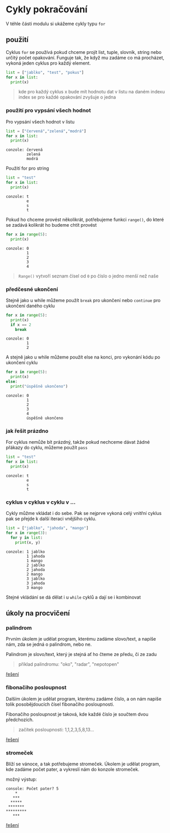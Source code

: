 # Cykly pokračování

V téhle části modulu si ukážeme cykly typu `for`

## použití

Cyklus `for` se používá pokud chceme projít list, tuple, slovník, string nebo určitý počet opakování. Funguje tak, že když mu zadáme co má procházet, vykoná jeden cyklus pro každý element.

```python
list = ["jablko", "test", "pokus"]
for x in list:
  print(x)
```
> kde pro každý cyklus x bude mít hodnotu dat v listu na daném indexu
> index se pro každé opakování zvyšuje o jedna

### použití pro vypsání všech hodnot

Pro vypsání všech hodnot v listu

```python
list = ["červená","zelená","modrá"]
for x in list:
  print(x)
```
```
conzole: červená
         zelená
         modrá
```

Použití for pro string

```python
list = "test"
for x in list:
  print(x)
```
```
conzole: t
         e
         s
         t
```

Pokud ho chceme provést několikrát, potřebujeme funkci `range()`, do které se zadává kolikrát ho budeme chtít provést

```python
for x in range(5):
  print(x)
```
```
conzole: 0
         1
         2
         3
         4
```
> `Range()` vytvoří seznam čísel od `0` po číslo o jedno menší než naše

### předčesné ukončení

Stejně jako u while můžeme použít `break` pro ukončení nebo `continue` pro ukončení daného cyklu 

```python
for x in range(5):
  print(x)
  if x == 2
    break
```
```
conzole: 0
         1
         2
```

A stejně jako u while můžeme použít else na konci, pro vykonání kódu po ukončení cyklu

```python
for x in range(5):
  print(x)
else:
  print("úspěšně ukončeno")
```
```
conzole: 0
         1
         2
         3
         4
         úspěšně ukončeno
```

### jak řešit prázdno

For cyklus nemůže bít prázdný, takže pokud nechceme dávat žádné přákazy do cyklu, můžeme použít `pass`


```python
list = "test"
for x in list:
  print(x)
```
```
conzole: t
         e
         s
         t
```

### cyklus v cyklus v cyklu v ...

Cykly můžme vkládat i do sebe. Pak se nejprve vykoná celý vnitřní cyklus pak se přejde k další iteraci vnějšího cyklu.

```python
list = ["jablko", "jahoda", "mango"]
for x in range(3):
  for y in list:
    print(x, y)
```
```
conzole: 1 jablko
         1 jahoda
         1 mango
         2 jablko
         2 jahoda
         2 mango
         3 jablko
         3 jahoda
         3 mango
```

Stejné vkládání se dá dělat i u `while` cyklů a dají se i kombinovat

## úkoly na procvičení

### palindrom

Prvním úkolem je udělat program, kterému zadáme slovo/text, a napíše nám, zda se jedná o palindrom, nebo ne.

Palindrom je slovo/text, který je stejná ať ho čteme ze předu, či ze zadu

> příklad palindromu: "oko", "radar", "nepotopen"

[řešení](/content/python/ukoly/palindrom.md)

### fibonačiho posloupnost

Dalším úkolem je udělat program, kterému zadáme číslo, a on nám napíše tolik posobějdoucích čísel fibonačiho posloupnosti.

Fibonačiho posloupnost je taková, kde každé číslo je součtem dvou předchozích.

> začítek posloupnosti: 1,1,2,3,5,8,13...

[řešení](/content/python/ukoly/fibonaci_posloupnost.md)

### stromeček

Blíží se vánoce, a tak potřebujeme stromeček. Úkolem je udělat program, kde zadáme počet pater, a vykreslí nám do konzole stromeček.

možný výstup:
```
console: Počet pater? 5
    *
   ***
  *****
 *******
*********
   ***
```

[řešení](/content/python/ukoly/stromek.md)